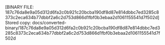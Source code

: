 [BINARY FILE: 187c76da8e9a05d312d6fa2c0b921c20bcba190df8d87e814dbbc7ed3285c8373c2eca634b77dbbf2a6c2d753d866d1fbf0b3ebaa2d1061155541d7f502d]
Stored copy: docs/converted-binary/187c76da8e9a05d312d6fa2c0b921c20bcba190df8d87e814dbbc7ed3285c8373c2eca634b77dbbf2a6c2d753d866d1fbf0b3ebaa2d1061155541d7f502d
